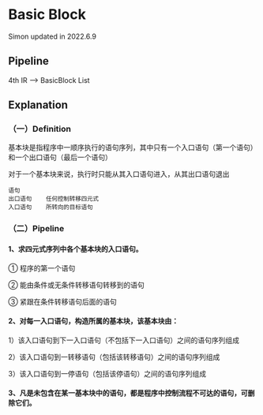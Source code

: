 # Basic Block
Simon updated in 2022.6.9

## Pipeline
4th IR --> BasicBlock List

## Explanation

### （一）Definition
基本块是指程序中一顺序执行的语句序列，其中只有一个入口语句（第一个语句）和一个出口语句（最后一个语句）

对于一个基本块来说，执行时只能从其入口语句进入，从其出口语句退出

```
语句
出口语句	任何控制转移四元式
入口语句	所转向的目标语句
```

### （二）Pipeline
#### 1、求四元式序列中各个基本块的入口语句。
① 程序的第一个语句

② 能由条件或无条件转移语句转移到的语句

③ 紧跟在条件转移语句后面的语句

#### 2、对每一入口语句，构造所属的基本块，该基本块由：
1）该入口语句到下一入口语句（不包括下一入口语句）之间的语句序列组成

2）该入口语句到一转移语句（包括该转移语句）之间的语句序列组成

3）该入口语句到一停语句（包括该停语句）之间的语句序列组成

#### 3、凡是未包含在某一基本块中的语句，都是程序中控制流程不可达的语句，可删除它们。
